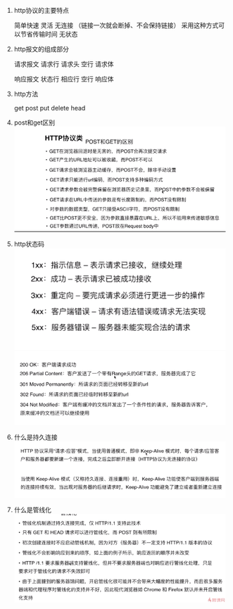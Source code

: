 
1. http协议的主要特点

    简单快速
    灵活
    无连接 （链接一次就会断掉、不会保持链接）
        采用这种方式可以节省传输时间
    无状态

2. http报文的组成部分

    请求报文 
        请求行
        请求头
        空行
        请求体

    响应报文
        状态行
        相应行
        空行
        响应体

3. http方法

    get
    post
    put
    delete
    head

4. post和get区别
    ![](2020-07-02-13-19-41.png)

5. http状态码
    ![](2020-07-02-13-22-11.png)
    ![](2020-07-02-13-22-43.png)

6. 什么是持久连接
    ![](2020-07-02-13-24-14.png)


7.  什么是管线化
    ![](2020-07-02-13-25-42.png)